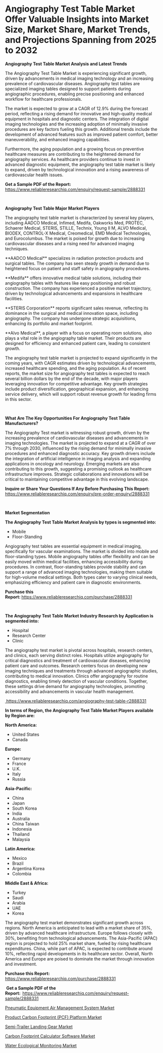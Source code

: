 <p><h1>Angiography Test Table Market Offer Valuable Insights into Market Size, Market Share, Market Trends, and Projections Spanning from 2025 to 2032</h1></p><p><strong>Angiography Test Table Market Analysis and Latest Trends</strong></p>
<p><p>The Angiography Test Table Market is experiencing significant growth, driven by advancements in medical imaging technology and an increasing prevalence of cardiovascular diseases. Angiography test tables are specialized imaging tables designed to support patients during angiographic procedures, enabling precise positioning and enhanced workflow for healthcare professionals. </p><p>The market is expected to grow at a CAGR of 12.9% during the forecast period, reflecting a rising demand for innovative and high-quality medical equipment in hospitals and diagnostic centers. The integration of digital imaging technologies and the increasing adoption of minimally invasive procedures are key factors fueling this growth. Additional trends include the development of advanced features such as improved patient comfort, better maneuverability, and enhanced imaging capabilities. </p><p>Furthermore, the aging population and a growing focus on preventive healthcare measures are contributing to the heightened demand for angiography services. As healthcare providers continue to invest in advanced diagnostic equipment, the angiography test table market is likely to expand, driven by technological innovation and a rising awareness of cardiovascular health issues.</p></p>
<p><strong>Get a Sample PDF of the Report:&nbsp;</strong> <a href="https://www.reliableresearchiq.com/enquiry/request-sample/2888331?utm_campaign=1870&utm_medium=2&utm_source=Github&utm_content=ia&utm_term=14032025&utm_id=angiography-test-table">https://www.reliableresearchiq.com/enquiry/request-sample/2888331</a></p>
<p>&nbsp;</p>
<p><strong>Angiography Test Table Major Market Players</strong></p>
<p><p>The angiography test table market is characterized by several key players, including AADCO Medical, Infimed, Medifa, Oakworks Med, PROTEC, Schaerer Medical, STERIS, STILLE, Technix, Young Il M, ALVO Medical, BIODEX, CONTROL-X Medical, Creomedical, EMD Medical Technologies, and Eurocolumbus. The market is poised for growth due to increasing cardiovascular diseases and a rising need for advanced imaging techniques.</p><p>**AADCO Medical** specializes in radiation protection products and surgical tables. The company has seen steady growth in demand due to heightened focus on patient and staff safety in angiography procedures.</p><p>**Medifa** offers innovative medical table solutions, including their angiography tables with features like easy positioning and robust construction. The company has experienced a positive market trajectory, driven by technological advancements and expansions in healthcare facilities.</p><p>**STERIS Corporation** reports significant sales revenue, reflecting its dominance in the surgical and medical innovation space, including angiography. The company has undergone strategic acquisitions, enhancing its portfolio and market footprint.</p><p>**Alvo Medical**, a player with a focus on operating room solutions, also plays a vital role in the angiography table market. Their products are designed for efficiency and enhanced patient care, leading to consistent growth.</p><p>The angiography test table market is projected to expand significantly in the coming years, with CAGR estimates driven by technological advancements, increased healthcare spending, and the aging population. As of recent reports, the market size for angiography test tables is expected to reach several billion dollars by the end of the decade, with major players leveraging innovation for competitive advantage. Key growth strategies include product diversification, geographical expansion, and enhancing service delivery, which will support robust revenue growth for leading firms in this sector.</p></p>
<p>&nbsp;</p>
<p><strong>What Are The Key Opportunities For Angiography Test Table Manufacturers?</strong></p>
<p><p>The Angiography Test market is witnessing robust growth, driven by the increasing prevalence of cardiovascular diseases and advancements in imaging technologies. The market is projected to expand at a CAGR of over 7% through 2030, influenced by the rising demand for minimally invasive procedures and enhanced diagnostic accuracy. Key growth drivers include the integration of artificial intelligence in imaging analysis and expanding applications in oncology and neurology. Emerging markets are also contributing to this growth, suggesting a promising outlook as healthcare infrastructure improves. Strategic collaborations and innovations will be critical to maintaining competitive advantage in this evolving landscape.</p></p>
<p><strong>Inquire or Share Your Questions If Any Before Purchasing This Report:</strong> <a href="https://www.reliableresearchiq.com/enquiry/pre-order-enquiry/2888331?utm_campaign=1870&utm_medium=2&utm_source=Github&utm_content=ia&utm_term=14032025&utm_id=angiography-test-table">https://www.reliableresearchiq.com/enquiry/pre-order-enquiry/2888331</a></p>
<p>&nbsp;</p>
<p><strong>Market Segmentation</strong></p>
<p><strong>The Angiography Test Table Market Analysis by types is segmented into:</strong></p>
<p><ul><li> Mobile</li><li>Floor-Standing </li></ul></p>
<p><p>Angiography test tables are essential equipment in medical imaging, specifically for vascular examinations. The market is divided into mobile and floor-standing types. Mobile angiography tables offer flexibility and can be easily moved within medical facilities, enhancing accessibility during procedures. In contrast, floor-standing tables provide stability and can support a range of advanced imaging technologies, making them suitable for high-volume medical settings. Both types cater to varying clinical needs, emphasizing efficiency and patient care in diagnostic environments.</p></p>
<p><strong>Purchase this Report:&nbsp;</strong><a href="https://www.reliableresearchiq.com/purchase/2888331?utm_campaign=1870&utm_medium=2&utm_source=Github&utm_content=ia&utm_term=14032025&utm_id=angiography-test-table">https://www.reliableresearchiq.com/purchase/2888331</a></p>
<p>&nbsp;</p>
<p><strong>The Angiography Test Table Market Industry Research by Application is segmented into:</strong></p>
<p><ul><li> Hospital</li><li>Research Center</li><li>Clinic </li></ul></p>
<p><p>The angiography test market is pivotal across hospitals, research centers, and clinics, each serving distinct roles. Hospitals utilize angiography for critical diagnostics and treatment of cardiovascular diseases, enhancing patient care and outcomes. Research centers focus on developing new imaging techniques and treatments through advanced angiographic studies, contributing to medical innovation. Clinics offer angiography for routine diagnostics, enabling timely detection of vascular conditions. Together, these settings drive demand for angiography technologies, promoting accessibility and advancements in vascular health management.</p></p>
<p><a href="https://www.reliableresearchiq.com/angiography-test-table-r2888331?utm_campaign=1870&utm_medium=2&utm_source=Github&utm_content=ia&utm_term=14032025&utm_id=angiography-test-table">&nbsp;https://www.reliableresearchiq.com/angiography-test-table-r2888331</a></p>
<p><strong>In terms of Region, the Angiography Test Table Market Players available by Region are:</strong></p>
<p>
    <p> <strong> North America: </strong>
        <ul>
            <li>United States</li>
            <li>Canada</li>
        </ul>
        </p> 
    <p> <strong> Europe: </strong>
        <ul>
            <li>Germany</li>
            <li>France</li>
            <li>U.K.</li>
            <li>Italy</li>
            <li>Russia</li>
        </ul>
        </p> 
    <p> <strong> Asia-Pacific: </strong>
        <ul>
            <li>China</li>
            <li>Japan</li>
            <li>South Korea</li>
            <li>India</li>
            <li>Australia</li>
            <li>China Taiwan</li>
            <li>Indonesia</li>
            <li>Thailand</li>
            <li>Malaysia</li>
        </ul>
        </p> 
    <p> <strong> Latin America: </strong>
        <ul>
            <li>Mexico</li>
            <li>Brazil</li>
            <li>Argentina Korea</li>
            <li>Colombia</li>
        </ul>
        </p> 
    <p> <strong> Middle East & Africa: </strong>
        <ul>
            <li>Turkey</li>
            <li>Saudi</li>
            <li>Arabia</li>
            <li>UAE</li>
            <li>Korea</li>
        </ul>
    </p>
    </p>
<p><p>The angiography test market demonstrates significant growth across regions. North America is anticipated to lead with a market share of 35%, driven by advanced healthcare infrastructure. Europe follows closely with 30%, benefiting from technological advancements. The Asia-Pacific (APAC) region is projected to hold 25% market share, fueled by rising healthcare expenditures. China, while part of APAC, is expected to contribute around 10%, reflecting rapid developments in its healthcare sector. Overall, North America and Europe are poised to dominate the market through innovation and investment.</p></p>
<p><strong>Purchase this Report: </strong><a href="https://www.reliableresearchiq.com/purchase/2888331?utm_campaign=1870&utm_medium=2&utm_source=Github&utm_content=ia&utm_term=14032025&utm_id=angiography-test-table">https://www.reliableresearchiq.com/purchase/2888331</a></p>
<p>&nbsp;<strong>Get a Sample PDF of the Report:&nbsp;&nbsp;</strong><a href="https://www.reliableresearchiq.com/enquiry/request-sample/2888331?utm_campaign=1870&utm_medium=2&utm_source=Github&utm_content=ia&utm_term=14032025&utm_id=angiography-test-table">https://www.reliableresearchiq.com/enquiry/request-sample/2888331</a></p>
<p><strong></strong></p>
<p><p><a href="https://github.com/marteyfito9/Market-Research-Report-List-1/blob/main/pneumatic-equipment-air-management-system-market.md?utm_campaign=1870&utm_medium=2&utm_source=Github&utm_content=ia&utm_term=14032025&utm_id=angiography-test-table">Pneumatic Equipment Air Management System Market</a></p><p><a href="https://github.com/yuukoleuda/Market-Research-Report-List-1/blob/main/product-carbon-footprint-pcf-platform-market.md?utm_campaign=1870&utm_medium=2&utm_source=Github&utm_content=ia&utm_term=14032025&utm_id=angiography-test-table">Product Carbon Footprint (PCF) Platform Market</a></p><p><a href="https://github.com/tornapruttuz/Market-Research-Report-List-1/blob/main/semi-trailer-landing-gear-market.md?utm_campaign=1870&utm_medium=2&utm_source=Github&utm_content=ia&utm_term=14032025&utm_id=angiography-test-table">Semi-Trailer Landing Gear Market</a></p><p><a href="https://github.com/saguegrody74/Market-Research-Report-List-1/blob/main/carbon-footprint-calculator-software-market.md?utm_campaign=1870&utm_medium=2&utm_source=Github&utm_content=ia&utm_term=14032025&utm_id=angiography-test-table">Carbon Footprint Calculator Software Market</a></p><p><a href="https://github.com/fungkychiman/Market-Research-Report-List-1/blob/main/water-ecological-monitoring-market.md?utm_campaign=1870&utm_medium=2&utm_source=Github&utm_content=ia&utm_term=14032025&utm_id=angiography-test-table">Water Ecological Monitoring Market</a></p></p>